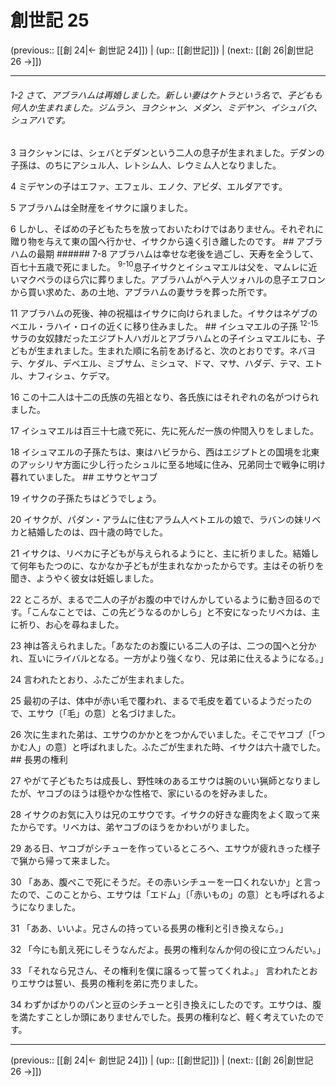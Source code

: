 # 創世記 25

(previous:: [[創 24|← 創世記 24]]) | (up:: [[創世記]]) | (next:: [[創 26|創世記 26 →]])

***
###### 1-2 さて、アブラハムは再婚しました。新しい妻はケトラという名で、子どもも何人か生まれました。ジムラン、ヨクシャン、メダン、ミデヤン、イシュバク、シュアハです。 



3 
ヨクシャンには、シェバとデダンという二人の息子が生まれました。デダンの子孫は、のちにアシュル人、レトシム人、レウミム人となりました。 



4 
ミデヤンの子はエファ、エフェル、エノク、アビダ、エルダアです。 



5 
アブラハムは全財産をイサクに譲りました。 



6 
しかし、そばめの子どもたちを放っておいたわけではありません。それぞれに贈り物を与えて東の国へ行かせ、イサクから遠く引き離したのです。 ## アブラハムの最期 ###### 7-8 アブラハムは幸せな老後を過ごし、天寿を全うして、百七十五歳で死にました。 <sup class="versenum">9-10</sup>息子イサクとイシュマエルは父を、マムレに近いマクペラのほら穴に葬りました。アブラハムがヘテ人ツォハルの息子エフロンから買い求めた、あの土地、アブラハムの妻サラを葬った所です。 



11 
アブラハムの死後、神の祝福はイサクに向けられました。イサクはネゲブのベエル・ラハイ・ロイの近くに移り住みました。 ## イシュマエルの子孫 <sup class="versenum">12-15</sup>サラの女奴隷だったエジプト人ハガルとアブラハムとの子イシュマエルにも、子どもが生まれました。生まれた順に名前をあげると、次のとおりです。ネバヨテ、ケダル、デベエル、ミブサム、ミシュマ、ドマ、マサ、ハダデ、テマ、エトル、ナフィシュ、ケデマ。 



16 
この十二人は十二の氏族の先祖となり、各氏族にはそれぞれの名がつけられました。 



17 
イシュマエルは百三十七歳で死に、先に死んだ一族の仲間入りをしました。 



18 
イシュマエルの子孫たちは、東はハビラから、西はエジプトとの国境を北東のアッシリヤ方面に少し行ったシュルに至る地域に住み、兄弟同士で戦争に明け暮れていました。 ## エサウとヤコブ 



19 
イサクの子孫たちはどうでしょう。 



20 
イサクが、パダン・アラムに住むアラム人ベトエルの娘で、ラバンの妹リベカと結婚したのは、四十歳の時でした。 



21 
イサクは、リベカに子どもが与えられるようにと、主に祈りました。結婚して何年もたつのに、なかなか子どもが生まれなかったからです。主はその祈りを聞き、ようやく彼女は妊娠しました。 



22 
ところが、まるで二人の子がお腹の中でけんかしているように動き回るのです。「こんなことでは、この先どうなるのかしら」と不安になったリベカは、主に祈り、お心を尋ねました。 



23 
神は答えられました。「あなたのお腹にいる二人の子は、二つの国へと分かれ、互いにライバルとなる。一方がより強くなり、兄は弟に仕えるようになる。」 



24 
言われたとおり、ふたごが生まれました。 



25 
最初の子は、体中が赤い毛で覆われ、まるで毛皮を着ているようだったので、エサウ〔「毛」の意〕と名づけました。 



26 
次に生まれた弟は、エサウのかかとをつかんでいました。そこでヤコブ〔「つかむ人」の意〕と呼ばれました。ふたごが生まれた時、イサクは六十歳でした。 ## 長男の権利 



27 
やがて子どもたちは成長し、野性味のあるエサウは腕のいい猟師となりましたが、ヤコブのほうは穏やかな性格で、家にいるのを好みました。 



28 
イサクのお気に入りは兄のエサウです。イサクの好きな鹿肉をよく取って来たからです。リベカは、弟ヤコブのほうをかわいがりました。 



29 
ある日、ヤコブがシチューを作っているところへ、エサウが疲れきった様子で猟から帰って来ました。 



30 
「ああ、腹ぺこで死にそうだ。その赤いシチューを一口くれないか」と言ったので、このことから、エサウは「エドム」〔「赤いもの」の意〕とも呼ばれるようになりました。 



31 
「ああ、いいよ。兄さんの持っている長男の権利と引き換えなら。」 



32 
「今にも飢え死にしそうなんだよ。長男の権利なんか何の役に立つんだい。」 



33 
「それなら兄さん、その権利を僕に譲るって誓ってくれよ。」 言われたとおりエサウは誓い、長男の権利を弟に売りました。 



34 
わずかばかりのパンと豆のシチューと引き換えにしたのです。エサウは、腹を満たすことしか頭にありませんでした。長男の権利など、軽く考えていたのです。

***

(previous:: [[創 24|← 創世記 24]]) | (up:: [[創世記]]) | (next:: [[創 26|創世記 26 →]])
